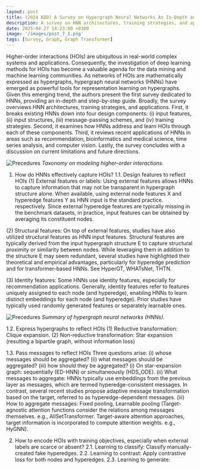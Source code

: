 ```yaml
---
layout: post
title: (2024 KDD) A Survey on Hypergraph Neural Networks An In-Depth and Step-by-Step Guide
description: A survey on HNN architectures, training strategies, and applications.
date: 2025-04-27 14:23:00 +0300
image: '/images/post_7_1.png'
tags: [Survey, Graph, Graph Transformer]
---
```


Higher-order interactions (HOIs) are ubiquitous in real-world complex systems and applications. Consequently, the investigation of deep learning methods for HOIs has become a valuable agenda for the data mining and machine learning communities. As networks of HOIs are mathematically expressed as hypergraphs, hypergraph neural networks (HNNs) have emerged as powerful tools for representation learning on hypergraphs. Given this emerging trend, the authors present the first survey dedicated to HNNs, providing an in-depth and step-by-step guide. Broadly, the survey overviews HNN architectures, training strategies, and applications. First, it breaks existing HNNs down into four design components: (i) input features, (ii) input structures, (iii) message-passing schemes, and (iv) training strategies. Second, it examines how HNNs address and learn HOIs through each of these components. Third, it reviews recent applications of HNNs in areas such as recommendation, bioinformatics and medical science, time series analysis, and computer vision. Lastly, the survey concludes with a discussion on current limitations and future directions.

![Precedures]({{site.baseurl}}/images/post_7_2.png)
*Taxonomy on modeling higher-order interactions.*

1. How do HNNs effectively capture HOIs?
1.1. Design features to reflect HOIs
(1) External features or labels: Using external features allows HNNs to capture information that may not be transparent in hypergraph structure alone. When available, using external node features X and hyperedge features Y as HNN input is the standard practice. respectively. Since external hyperedge features are typically missing in the benchmark datasets, in practice, input features can be obtained by averaging its constituent nodes.

(2) Structural features: On top of external features, studies have also utilized structural features as HNN input features. Structural features are typically derived from the input hypergraph structure E to capture structural proximity or similarity between nodes. While leveraging them in addition to the structure E may seem redundant, several studies have highlighted their theoretical and empirical advantages, particularly for hyperedge prediction and for transformer-based HNNs. See HyperGT, WHATsNet, THTN.

(3) Identity features: Some HNNs use identity features, especially for recommendation applications. Generally, identity features refer to features uniquely assigned to each node (and hyperedge), enabling HNNs to learn distinct embeddings for each node (and hyperedge). Prior studies have typically used randomly generated features or separately learnable ones.

![Precedures]({{site.baseurl}}/images/post_7_3.png)
*Summary of hypergraph neural networks (HNNs).*

1.2. Express hypergraphs to reflect HOIs
(1) Reductive transformation: Clique expansion.
(2) Non-reductive transformation: Star expansion (resulting a bipartile graph, without information loss) 

1.3. Pass messages to reflect HOIs
Three questions arise: (i) whose messages should be aggregated? (ii) what messages should be aggregated? (iii) how should they be aggregated?
(i) On star-expansion graph: sequentially (ED-HNN) or simultaneously (HDS_ODE).
(ii) What messages to aggregate: HNNs typically use embeddings from the previous layer as messages, which are termed hyperedge-consistent messages. In contrast, several recent studies propose adaptive message transformation based on the target, referred to as hyperedge-dependent messages.
(iii) How to aggregate messages: Fixed pooling, Learnable pooling (Target-agnostic attention functions consider the relations among messages themselves. e.g., AllSetTransformer. Target-aware attention approaches, target information is incorporated to compute attention weights. e.g., HyGNN).


2. How to encode HOIs with training objectives, especially when external labels are scarce or absent?
2.1. Learning to classify: Classify manually-created fake hyperedges.
2.2. Learning to contrast: Apply contrastive loss for both nodes and hyperedges.
2.3. Learning to generate: 

